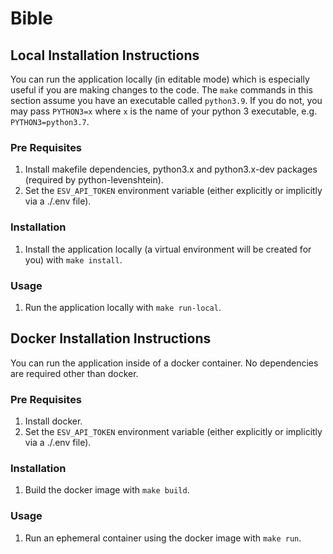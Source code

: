 # Bible

## Local Installation Instructions
You can run the application locally (in editable mode) which is especially useful if you are making changes to the code. The `make` commands in this section assume you have an executable called `python3.9`. If you do not, you may pass `PYTHON3=x` where `x` is the name of your python 3 executable, e.g. `PYTHON3=python3.7`.

### Pre Requisites
1. Install makefile dependencies, python3.x and python3.x-dev packages (required by python-levenshtein).
2. Set the `ESV_API_TOKEN` environment variable (either explicitly or implicitly via a ./.env file).

### Installation
1. Install the application locally (a virtual environment will be created for you) with `make install`.

### Usage
1. Run the application locally with `make run-local`.


## Docker Installation Instructions
You can run the application inside of a docker container. No dependencies are required other than docker.

### Pre Requisites
1. Install docker.
2. Set the `ESV_API_TOKEN` environment variable (either explicitly or implicitly via a ./.env file).

### Installation
1. Build the docker image with `make build`.

### Usage
1. Run an ephemeral container using the docker image with `make run`.
